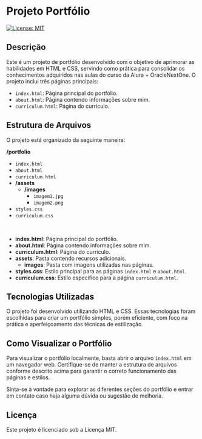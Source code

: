 # Projeto Portfólio

[![License: MIT](https://img.shields.io/badge/License-MIT-blue.svg)](https://opensource.org/licenses/MIT)

## Descrição

Este é um projeto de portfólio desenvolvido com o objetivo de aprimorar as habilidades em HTML e CSS, servindo como prática para consolidar os conhecimentos adquiridos nas aulas do curso da Alura + OracleNextOne. O projeto inclui três páginas principais:

- `index.html`: Página principal do portfólio.
- `about.html`: Página contendo informações sobre mim.
- `curriculum.html`: Página do currículo.

## Estrutura de Arquivos

O projeto está organizado da seguinte maneira:

**/portfolio**
  - `index.html`
  - `about.html`
  - `curriculum.html`
  - **/assets**
    - **/images**
      - `imagem1.jpg`
      - `imagem2.png`
  - `styles.css`
  - `curriculum.css`

<br />

- **index.html**: Página principal do portfólio.
- **about.html**: Página contendo informações sobre mim.
- **curriculum.html**: Página do currículo.
- **assets**: Pasta contendo recursos adicionais.
  - **images**: Pasta com imagens utilizadas nas páginas.
- **styles.css**: Estilo principal para as páginas `index.html` e `about.html`.
- **curriculum.css**: Estilo específico para a página `curriculum.html`.

## Tecnologias Utilizadas

O projeto foi desenvolvido utilizando HTML e CSS. Essas tecnologias foram escolhidas para criar um portfólio simples, porém eficiente, com foco na prática e aperfeiçoamento das técnicas de estilização.

## Como Visualizar o Portfólio

Para visualizar o portfólio localmente, basta abrir o arquivo `index.html` em um navegador web. Certifique-se de manter a estrutura de arquivos conforme descrito acima para garantir o correto funcionamento das páginas e estilos.

Sinta-se à vontade para explorar as diferentes seções do portfólio e entrar em contato caso haja alguma dúvida ou sugestão de melhoria.

## Licença

Este projeto é licenciado sob a Licença MIT.
